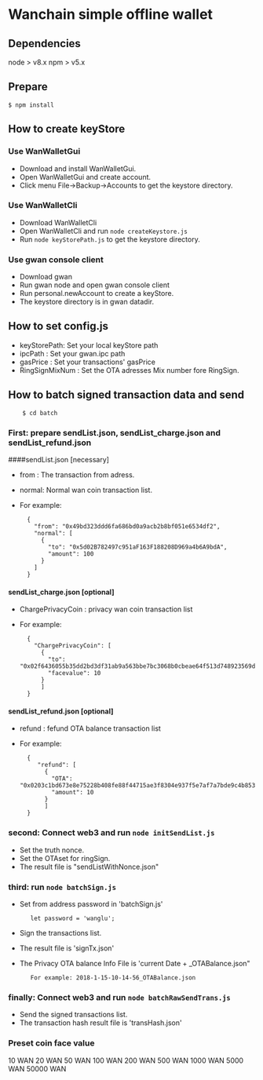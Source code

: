 # Wanchain simple offline wallet

## Dependencies
   node > v8.x
   npm  > v5.x
## Prepare
    
    $ npm install
## How to create keyStore
    
 ### Use WanWalletGui
 
   - Download and install WanWalletGui.
   - Open WanWalletGui and create account.
   - Click menu File->Backup->Accounts to get the keystore directory.
 ### Use WanWalletCli
   
   - Download WanWalletCli
   - Open WanWalletCli and run `node createKeystore.js`
   - Run `node keyStorePath.js`  to get the keystore directory.
   
 ### Use gwan console client
 
   - Download gwan
   - Run gwan node and open gwan console client
   - Run personal.newAccount to create a keyStore.
   - The keystore directory is in gwan datadir.
## How to set config.js

   - keyStorePath:  Set your local keyStore path
   - ipcPath : Set your gwan.ipc path
   - gasPrice : Set your transactions' gasPrice
   - RingSignMixNum : Set the OTA adresses Mix number fore RingSign.
       
## How to batch signed transaction data and send

        $ cd batch
   ### First: prepare sendList.json, sendList_charge.json and sendList_refund.json
   
   ####sendList.json [necessary]
   
   - from : The transaction from adress.
   - normal: Normal wan coin transaction list.
   - For example:
   
           {
             "from": "0x49bd323ddd6fa686bd0a9acb2b8bf051e6534df2",
             "normal": [
               {
                 "to": "0x5d02B782497c951aF163F188208D969a4b6A9bdA",
                 "amount": 100
               }
             ]
           }
       
   #### sendList_charge.json [optional]
   
   - ChargePrivacyCoin : privacy wan coin transaction list
   - For example:
   
           {
             "ChargePrivacyCoin": [
               {
                 "to": "0x02f6436055b35dd2bd3df31ab9a563bbe7bc3068b0cbeae64f513d748923569df0035c4f0ba507c26b6aec4dc643a19d071f21e83058e819fa78a21fcb4cc36c40ad",
                 "facevalue": 10
               }
               ]
           }
           
   #### sendList_refund.json [optional]
   
   - refund : fefund OTA balance transaction list
   - For example:
   
           {
              "refund": [
                {
                  "OTA": "0x0203c1bd673e8e75228b408fe88f44715ae3f8304e937f5e7af7a7bde9c4b85395020007061a311c3c7519d9daf3156ad1aa8debc672835aa032c3ff1606f895b255",
                  "amount": 10
                }
                ]
           }
           

### second: Connect web3 and run `node initSendList.js`
       
   - Set the truth nonce.
   - Set the OTAset for ringSign.
   - The result file is "sendListWithNonce.json"
    

### third: run `node batchSign.js` 
   
   - Set from address password in 'batchSign.js'
   
            let password = 'wanglu';
            
   - Sign the transactions list.
   - The result file is 'signTx.json'
   - The Privacy OTA balance Info File is 'current Date + _OTABalance.json"
   
            For example: 2018-1-15-10-14-56_OTABalance.json
   
### finally: Connect web3 and run `node batchRawSendTrans.js`
   
   - Send the signed transactions list.
   - The transaction hash result file is 'transHash.json'
        

### Preset coin face value

10 WAN
20 WAN
50 WAN
100 WAN
200 WAN
500 WAN
1000 WAN
5000 WAN
50000 WAN
